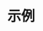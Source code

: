 ---
title: 示例 # 侧边栏显示的项目名称
index: false # 本文件不添加到侧边栏
heroText: 示例 # home页面显示的标题
tagline: ESP8266_RTOS_SDK 示例项目 # home页面显示的简介
---